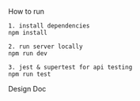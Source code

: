 How to run 
```
1. install dependencies
npm install

2. run server locally
npm run dev

3. jest & supertest for api testing
npm run test
```

Design Doc

